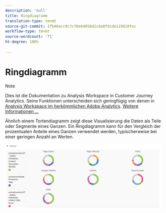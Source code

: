 ```yaml
---
description: 'null'
title: Ringdiagramm
translation-type: tm+mt
source-git-commit: 1fb46acc9c7c70e64058d2c6a8fdcde119910fec
workflow-type: tm+mt
source-wordcount: '71'
ht-degree: 100%

---
```



# Ringdiagramm

>[!NOTE]
>
>Dies ist die Dokumentation zu Analysis Workspace in Customer Journey Analytics. Seine Funktionen unterscheiden sich geringfügig von denen in [Analysis Workspace im herkömmlichen Adobe Analytics](https://docs.adobe.com/content/help/de-DE/analytics/analyze/analysis-workspace/home.html). [Weitere Informationen ...](/help/getting-started/cja-aa.md)

Ähnlich einem Tortendiagramm zeigt diese Visualisierung die Daten als Teile oder Segmente eines Ganzen. Ein Ringdiagramm kann für den Vergleich der prozentualen Anteile eines Ganzen verwendet werden, typischerweise bei einer geringen Anzahl an Werten.

![](assets/donut.png)

